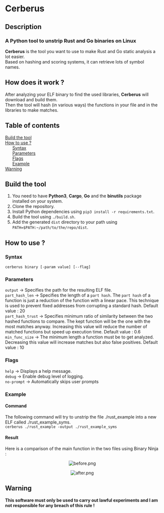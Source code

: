 # Cerberus
## Description
### A Python tool to unstrip Rust and Go binaries on Linux
**Cerberus** is the tool you want to use to make Rust and Go static analysis a lot easier.  
Based on hashing and scoring systems, it can retrieve lots of symbol names.
## How does it work ?
After analyzing your ELF binary to find the used libraries, **Cerberus** will download and build them.  
Then the tool will hash (in various ways) the functions in your file and in the libraries to make matches.  
## Table of contents
[Build the tool](#build)  
[How to use ?](#how)  
&nbsp;&nbsp;&nbsp;&nbsp;&nbsp;&nbsp;[Syntax](#how_syntax)  
&nbsp;&nbsp;&nbsp;&nbsp;&nbsp;&nbsp;[Parameters](#how_params)  
&nbsp;&nbsp;&nbsp;&nbsp;&nbsp;&nbsp;[Flags](#how_flags)  
&nbsp;&nbsp;&nbsp;&nbsp;&nbsp;&nbsp;[Example](#how_example)  
[Warning](#warning)  

<a name="build"/>

## Build the tool  
1. You need to have **Python3**, **Cargo**, **Go** and the **binutils** package installed on your system.  
2. Clone the repository.  
3. Install Python dependencies using `pip3 install -r requirements.txt`.  
4. Build the tool using `./build.sh`.  
5. Add the generated `dist` directory to your path using `PATH=$PATH:~/path/to/the/repo/dist`.  

<a name="how"/>

## How to use ?

<a name="how_syntax"/>

### Syntax
`cerberus binary [-param value] [--flag]`

<a name="how_params"/>

### Parameters
`output` -> Specifies the path for the resulting ELF file.  
`part_hash_len` -> Specifies the length of a `part hash`. The `part hash` of a function is just a reduction of the function with a linear pace.
This technique is used to prevent fixed addresses from corrupting a standard hash. Default value : 20  
`part_hash_trust` -> Specifies minimum ratio of similarity between the two hashed functions to compare. The kept function will be the one with the most matches anyway.
Increasing this value will reduce the number of matched functions but speed up execution time. Default value : 0.6  
`min_func_size` -> The minimum length a function must be to get analyzed. Decreasing this value will increase matches but also false positives. Default value : 10  

<a name="how_flags"/>

### Flags
`help` -> Displays a help message.  
`debug` -> Enable debug level of logging.  
`no-prompt` -> Automatically skips user prompts  

<a name="how_example"/>

### Example
#### Command
The following command will try to unstrip the file ./rust_example into a new ELF called ./rust_example_syms.  
`cerberus ./rust_example -output ./rust_example_syms`
#### Result
Here is a comparison of the main function in the two files using Binary Ninja :  

<p align="center">
  <img src="https://i.imgur.com/uvpC63E.png" alt="before.png"/>
</p>

<p align="center">
  <img src="https://i.imgur.com/Sp3ct49.png" alt="after.png"/>
</p>

<a name="warning"/>

## Warning
**This software must only be used to carry out lawful experiments and I am not responsible for any breach of this rule !**  

